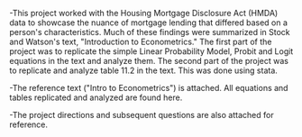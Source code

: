 -This project worked with the Housing Mortgage Disclosure Act (HMDA) data to showcase the nuance of mortgage lending that differed based on a person's characteristics. Much of these findings were summarized in Stock and Watson's text, "Introduction to Econometrics." The first part of the project was to replicate the simple Linear Probability Model, Probit and Logit equations in the text and analyze them. The second part of the project was to replicate and analyze table 11.2 in the text. This was done using stata.

-The reference text ("Intro to Econometrics") is attached. All equations and tables replicated and analyzed are found here.

-The project directions and subsequent questions are also attached for reference.
